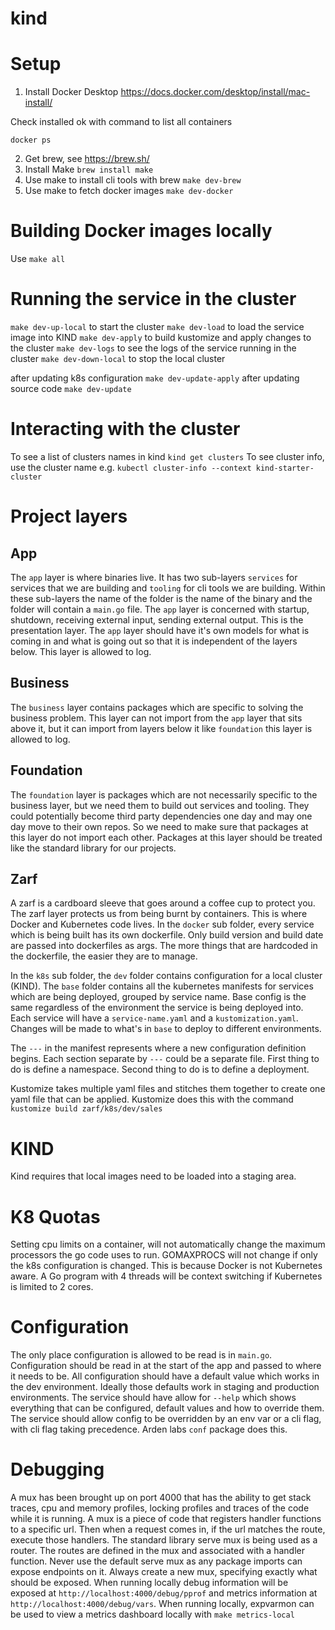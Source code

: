 # kind

# Setup
1. Install Docker Desktop
https://docs.docker.com/desktop/install/mac-install/

Check installed ok with command to list all containers
```
docker ps
```

2. Get brew, see https://brew.sh/
3. Install Make `brew install make`
4. Use make to install cli tools with brew `make dev-brew`
5. Use make to fetch docker images `make dev-docker`

# Building Docker images locally
Use `make all`

# Running the service in the cluster
`make dev-up-local` to start the cluster
`make dev-load` to load the service image into KIND
`make dev-apply` to build kustomize and apply changes to the cluster
`make dev-logs` to see the logs of the service running in the cluster
`make dev-down-local` to stop the local cluster

after updating k8s configuration `make dev-update-apply`
after updating source code `make dev-update`

# Interacting with the cluster
To see a list of clusters names in kind `kind get clusters`
To see cluster info, use the cluster name e.g. `kubectl cluster-info --context kind-starter-cluster`

# Project layers
## App
The `app` layer is where binaries live. It has two sub-layers `services` for services that we are building and `tooling` for cli tools we are building. Within these sub-layers the name of the folder is the name of the binary and the folder will contain a `main.go` file. The `app` layer is concerned with startup, shutdown, receiving external input, sending external output. This is the presentation layer. The `app` layer should have it's own models for what is coming in and what is going out so that it is independent of the layers below. This layer is allowed to log.

## Business
The `business` layer contains packages which are specific to solving the business problem. This layer can not import from the `app` layer that sits above it, but it can import from layers below it like `foundation` this layer is allowed to log. 

## Foundation
The `foundation` layer is packages which are not necessarily specific to the business layer, but we need them to build out services and tooling. They could potentially become third party dependencies one day and may one day move to their own repos. So we need to make sure that packages at this layer do not import each other. Packages at this layer should be treated like the standard library for our projects.

## Zarf
A zarf is a cardboard sleeve that goes around a coffee cup to protect you. The zarf layer protects us from being burnt by containers. This is where Docker and Kubernetes code lives. In the `docker` sub folder, every service which is being built has its own dockerfile. Only build version and build date are passed into dockerfiles as args. The more things that are hardcoded in the dockerfile, the easier they are to manage. 

In the `k8s` sub folder, the `dev` folder contains configuration for a local cluster (KIND). The `base` folder contains all the kubernetes manifests for services which are being deployed, grouped by service name. Base config is the same regardless of the environment the service is being deployed into. Each service will have a `service-name.yaml` and a `kustomization.yaml`. Changes will be made to what's in `base` to deploy to different environments. 

The `---` in the manifest represents where a new configuration definition begins. Each section separate by `---` could be a separate file. First thing to do is define a namespace. Second thing to do is to define a deployment.

Kustomize takes multiple yaml files and stitches them together to create one yaml file that can be applied. Kustomize does this with the command `kustomize build zarf/k8s/dev/sales`

# KIND
Kind requires that local images need to be loaded into a staging area.

# K8 Quotas
Setting cpu limits on a container, will not automatically change the maximum processors the go code uses to run. GOMAXPROCS will not change if only the k8s configuration is changed. This is because Docker is not Kubernetes aware. A Go program with 4 threads will be context switching if Kubernetes is limited to 2 cores.

# Configuration
The only place configuration is allowed to be read is in `main.go`. Configuration should be read in at the start of the app and passed to where it needs to be. All configuration should have a default value which works in the dev environment. Ideally those defaults work in staging and production environments. The service should have allow for `--help` which shows everything that can be configured, default values and how to override them. The service should allow config to be overridden by an env var or a cli flag, with cli flag taking precedence. Arden labs `conf` package does this.

# Debugging
A mux has been brought up on port 4000 that has the ability to get stack traces, cpu and memory profiles, locking profiles and traces of the code while it is running. A mux is a piece of code that registers handler functions to a specific url. Then when a request comes in, if the url matches the route, execute those handlers. The standard library serve mux is being used as a router. 
The routes are defined in the mux and associated with a handler function. Never use the default serve mux as any package imports can expose endpoints on it. Always create a new mux, specifying exactly what should be exposed. When running locally debug information will be exposed at `http://localhost:4000/debug/pprof` and metrics information at `http://localhost:4000/debug/vars`. When running locally, expvarmon can be used to view a metrics dashboard locally with `make metrics-local`
